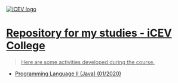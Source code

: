<a href="http://somosicev.com"><img src="http://icev.digital/images/logo.png" title="iCEV LOGO" alt="iCEV logo">
# Repository for my studies - iCEV College
> Here are some activities developed during the course.
>
- Programming Language II (Java) (01/2020)

